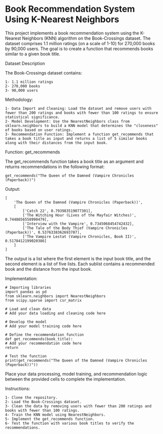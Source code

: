 # Book Recommendation System Using K-Nearest Neighbors

This project implements a book recommendation system using the K-Nearest Neighbors (KNN) algorithm on the Book-Crossings dataset. The dataset comprises 1.1 million ratings (on a scale of 1-10) for 270,000 books by 90,000 users. The goal is to create a function that recommends books similar to a given book title.

Dataset Description

The Book-Crossings dataset contains:

    1- 1.1 million ratings
    2- 270,000 books
    3- 90,000 users

Methodology:
  
    1- Data Import and Cleaning: Load the dataset and remove users with fewer than 200 ratings and books with fewer than 100 ratings to ensure statistical significance.
    2- Model Development: Use the NearestNeighbors class from sklearn.neighbors to build a KNN model that determines the "closeness" of books based on user ratings.
    3- Recommendation Function: Implement a function get_recommends that takes a book title as input and returns a list of 5 similar books along with their distances from the input book.

Function: get_recommends

The get_recommends function takes a book title as an argument and returns recommendations in the following format:

    get_recommends("The Queen of the Damned (Vampire Chronicles (Paperback))")

Output:

    [
        'The Queen of the Damned (Vampire Chronicles (Paperback))',
        [
            ['Catch 22', 0.793983519077301],
            ['The Witching Hour (Lives of the Mayfair Witches)', 0.7448656558990479],
            ['Interview with the Vampire', 0.7345068454742432],
            ['The Tale of the Body Thief (Vampire Chronicles (Paperback))', 0.5376338362693787],
            ['The Vampire Lestat (Vampire Chronicles, Book II)', 0.5178412199020386]
        ]
    ]

The output is a list where the first element is the input book title, and the second element is a list of five lists. Each sublist contains a recommended book and the distance from the input book.

Implementation:

    # Importing libraries
    import pandas as pd
    from sklearn.neighbors import NearestNeighbors
    from scipy.sparse import csr_matrix

    # Load and clean data
    # Add your data loading and cleaning code here

    # Develop the model
    # Add your model training code here

    # Define the recommendation function
    def get_recommends(book_title):
    # Add your recommendation code here
    return

    # Test the function
    print(get_recommends("The Queen of the Damned (Vampire Chronicles (Paperback))"))

Place your data processing, model training, and recommendation logic between the provided cells to complete the implementation.

Instructions:

    1- Clone the repository.
    2- Load the Book-Crossings dataset.
    3- Clean the data by removing users with fewer than 200 ratings and books with fewer than 100 ratings.
    4- Train the KNN model using NearestNeighbors.
    5- Implement the get_recommends function.
    6- Test the function with various book titles to verify the recommendations.
